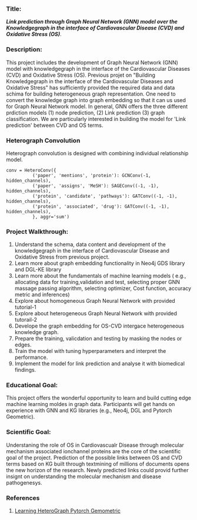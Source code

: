 ### Title: 
***Link prediction through Graph Neural Network (GNN) model over the Knowledgegraph in the interface of Cardiovascular Disease (CVD) and Oxidative Stress (OS)***.

### Description: 
This project includes the development of Graph Neural Network (GNN) model with knowledgegraph in the interface of the Cardiovascular Diseases (CVD) and Oxidative Stress (OS). Previous projet on "Building Knowledgegraph in the interface of the Cardiovascular Diseases and Oxidative Stress" has sufficiently provided the required data and data schima for building heterogeneous graph representation. One need to convert the knowledge graph into graph embedding so that it can us used for Graph Neural Network model. In general, GNN offers the three different prdiction models (1) node prediction, (2) Link prediction (3) graph classification. We are particularly interested in building the model for 'Link prediction' between CVD and OS terms.

### Heterograph Convolution

Heterograph convolution is designed with combining individual relationship model.

```
conv = HeteroConv({
          ('paper', 'mentions', 'protein'): GCNConv(-1, hidden_channels),
          ('paper', 'assigns', 'MeSH'): SAGEConv((-1, -1), hidden_channels),
          ('protein', 'candidate', 'pathways'): GATConv((-1, -1), hidden_channels),
          ('protein', 'associated', 'drug'): GATConv((-1, -1), hidden_channels),
          }, aggr='sum')
```

### Project Walkthrough:
1. Understand the schema, data content and development of the knowledgegraph in the interface of Cardiovascular Disease and Oxidative Stress from previous project.
2. Learn more about graph embedding functionality in Neo4j GDS library and DGL-KE library
3. Learn more about the fundamentals of machine learning models ( e.g., allocating data for training,validation and test, selecting proper GNN massage passing algorithm, selecting optimizer, Cost function, accuracy metric and inferences)
4. Explore about homogeneous Graph Neural Network with provided tutorial-1
5. Explore about heterogeneous Graph Neural Network with provided tutorail-2
6. Develope the graph embedding for OS-CVD intergace heterogeneous knowledge graph.
7. Prepare the training, valicdation and testing by masking the nodes or edges.
8. Train the model with tuning hyperparameters and interpret the performance.
9. Implement the model for link prediction and analyse it with biomedical findings.

### Educational Goal: 
This project offers the wonderful opportunity to learn and build cutting edge machine learning moldes in graph data. Participants will get hands on experience with GNN and KG libraries (e.g.,  Neo4j, DGL and Pytorch Geometric). 

### Scientific Goal:
Understaning the role of OS in Cardiovascualr Disease through molecular mechanism associated ionchannel proteins are the core of the scientific goal of the project. Prediction of the possible links between OS and CVD terms based on KG built through textmining of millions of documents opens the new horizon of the research. Newly predicted links could provid further insignt on understanding the molecular mechanism and disease pathogenesys.

### References
1. [Learning HeteroGraph Pytorch Gemometric](https://pytorch-geometric.readthedocs.io/en/latest/notes/heterogeneous.html)

